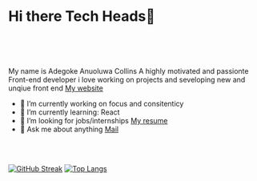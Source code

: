 <h1> Hi there Tech Heads👋 </h1>

<br>
<br>
<br>

My name is Adegoke Anuoluwa Collins 
A highly motivated and passionte Front-end developer
i love working on projects and seveloping new and unqiue front end 
<a href="">My website</a>

- 🔭 I’m currently working on focus and consitenticy
- 🌱 I’m currently learning: React
- 👯 I’m looking for jobs/internships <a href="https://docs.google.com/document/d/1UnBvCLBEmzn7aGg3QydFospskOiuJey3PXL7UHEuxCk/edit#">My resume</a> 
- 💬 Ask me about anything <a href="">Mail</a>

<br>
<br>


 [![GitHub Streak](http://github-readme-streak-stats.herokuapp.com?user=Anuoluwa-Collins)](https://git.io/streak-stats)
 [![Top Langs](https://github-readme-stats.vercel.app/api/top-langs/?username=Anuoluwa-Collins&layout=compact)](https://github.com/Anuoluwa-Collins/github-readme-stats)
  



